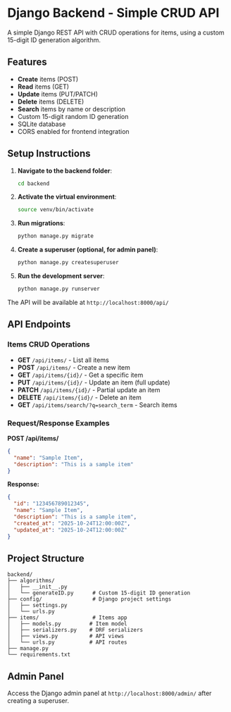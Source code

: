 # Django Backend - Simple CRUD API

A simple Django REST API with CRUD operations for items, using a custom 15-digit ID generation algorithm.

## Features

- **Create** items (POST)
- **Read** items (GET)
- **Update** items (PUT/PATCH)
- **Delete** items (DELETE)
- **Search** items by name or description
- Custom 15-digit random ID generation
- SQLite database
- CORS enabled for frontend integration

## Setup Instructions

1. **Navigate to the backend folder**:
   ```bash
   cd backend
   ```

2. **Activate the virtual environment**:
   ```bash
   source venv/bin/activate
   ```

3. **Run migrations**:
   ```bash
   python manage.py migrate
   ```

4. **Create a superuser (optional, for admin panel)**:
   ```bash
   python manage.py createsuperuser
   ```

5. **Run the development server**:
   ```bash
   python manage.py runserver
   ```

The API will be available at `http://localhost:8000/api/`

## API Endpoints

### Items CRUD Operations

- **GET** `/api/items/` - List all items
- **POST** `/api/items/` - Create a new item
- **GET** `/api/items/{id}/` - Get a specific item
- **PUT** `/api/items/{id}/` - Update an item (full update)
- **PATCH** `/api/items/{id}/` - Partial update an item
- **DELETE** `/api/items/{id}/` - Delete an item
- **GET** `/api/items/search/?q=search_term` - Search items

### Request/Response Examples

**POST /api/items/**
```json
{
  "name": "Sample Item",
  "description": "This is a sample item"
}
```

**Response:**
```json
{
  "id": "123456789012345",
  "name": "Sample Item",
  "description": "This is a sample item",
  "created_at": "2025-10-24T12:00:00Z",
  "updated_at": "2025-10-24T12:00:00Z"
}
```

## Project Structure

```
backend/
├── algorithms/
│   ├── __init__.py
│   └── generateID.py      # Custom 15-digit ID generation
├── config/                # Django project settings
│   ├── settings.py
│   └── urls.py
├── items/                 # Items app
│   ├── models.py         # Item model
│   ├── serializers.py    # DRF serializers
│   ├── views.py          # API views
│   └── urls.py           # API routes
├── manage.py
└── requirements.txt
```

## Admin Panel

Access the Django admin panel at `http://localhost:8000/admin/` after creating a superuser.
